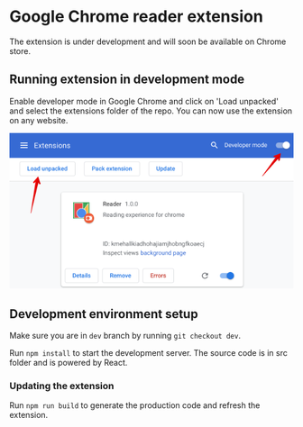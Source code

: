 # Google Chrome reader extension

The extension is under development and will soon be available on Chrome store.

## Running extension in development mode

Enable developer mode in Google Chrome and click on 'Load unpacked' and select the extensions folder of the repo. You can now use the extension on any website.

![Chrome extensions tab](./screenshot1.png)

## Development environment setup

Make sure you are in `dev` branch by running `git checkout dev`.

Run `npm install` to start the development server. The source code is in src folder and is powered by React.

### Updating the extension
Run `npm run build` to generate the production code and refresh the extension.
